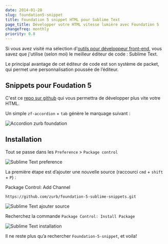 ```yaml
---
date: 2014-01-28
slug: foundation5-snippet
title: Foundation 5 snippet HTML pour Sublime Text
page_title: Développer votre HTML vitesse lumière avec Foundation 5
changefreq: monthly
priority: 0.8
---
```

Si vous avez visité ma sélection d'[outils pour développeur front-end](http://davidl.fr/toolkit.html), vous savez que j'utilise (selon moi) le meilleur éditeur de code : Sublime Text.

Le principal avantage de cet éditeur de code est son système de packet, qui permet une personnalisation poussée de l’éditeur.

## Snippets pour Foudation 5

C'est ce [repo sur github](https://github.com/zurb/foundation-5-sublime-snippets) qui vous permettra de développer plus vite votre HTML.

Un simple `zf-accordion` + `tab` génère le marquage suivant :

![Accordion zurb foundation](/assets/images/blog/2014/foundation/foundation-accordion.gif)

## Installation

Tout se passe dans les `Preference` > `Package control`

![Sublime Text preference](/assets/images/blog/2014/foundation/sublime-preference-package.png)

La première étape est d’ajouter une nouvelle source (raccourci `cmd` + `shift` + `P`) :

Package Control: Add Channel

    https://github.com/zurb/foundation-5-sublime-snippets.git

![Sublime Text ajouter source](/assets/images/blog/2014/foundation/sublime-add-source.png)

Recherchez la commande `Package Control: Install Package`

![Sublime Text installation](/assets/images/blog/2014/foundation/sublime-install-package.png)

Il ne reste plus qu’a rechercher `Foundation-5-snippet`, et voila!
